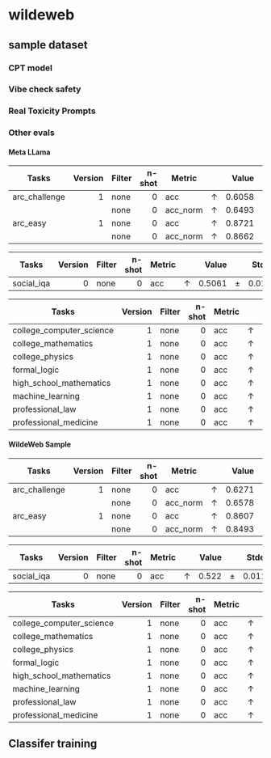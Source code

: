 # wildeweb

## sample dataset

### CPT model

### Vibe check safety

### Real Toxicity Prompts

### Other evals

#### Meta LLama

|    Tasks    |Version|Filter|n-shot| Metric |   |Value |   |Stderr|
|-------------|------:|------|-----:|--------|---|-----:|---|-----:|
|arc_challenge|      1|none  |     0|acc     |↑  |0.6058|±  |0.0143|
|             |       |none  |     0|acc_norm|↑  |0.6493|±  |0.0139|
|arc_easy     |      1|none  |     0|acc     |↑  |0.8721|±  |0.0069|
|             |       |none  |     0|acc_norm|↑  |0.8662|±  |0.0070|


|  Tasks   |Version|Filter|n-shot|Metric|   |Value |   |Stderr|
|----------|------:|------|-----:|------|---|-----:|---|-----:|
|social_iqa|      0|none  |     0|acc   |↑  |0.5061|±  |0.0113|


|         Tasks          |Version|Filter|n-shot|Metric|   |Value |   |Stderr|
|------------------------|------:|------|-----:|------|---|-----:|---|-----:|
|college_computer_science|      1|none  |     0|acc   |↑  |0.6400|±  |0.0482|
|college_mathematics     |      1|none  |     0|acc   |↑  |0.4600|±  |0.0501|
|college_physics         |      1|none  |     0|acc   |↑  |0.5392|±  |0.0496|
|formal_logic            |      1|none  |     0|acc   |↑  |0.5635|±  |0.0444|
|high_school_mathematics |      1|none  |     0|acc   |↑  |0.4074|±  |0.0300|
|machine_learning        |      1|none  |     0|acc   |↑  |0.6339|±  |0.0457|
|professional_law        |      1|none  |     0|acc   |↑  |0.6193|±  |0.0124|
|professional_medicine   |      1|none  |     0|acc   |↑  |0.8860|±  |0.0193|


#### WildeWeb Sample


|    Tasks    |Version|Filter|n-shot| Metric |   |Value |   |Stderr|
|-------------|------:|------|-----:|--------|---|-----:|---|-----:|
|arc_challenge|      1|none  |     0|acc     |↑  |0.6271|±  |0.0141|
|             |       |none  |     0|acc_norm|↑  |0.6578|±  |0.0139|
|arc_easy     |      1|none  |     0|acc     |↑  |0.8607|±  |0.0071|
|             |       |none  |     0|acc_norm|↑  |0.8493|±  |0.0073|


|  Tasks   |Version|Filter|n-shot|Metric|   |Value|   |Stderr|
|----------|------:|------|-----:|------|---|----:|---|-----:|
|social_iqa|      0|none  |     0|acc   |↑  |0.522|±  |0.0113|


|         Tasks          |Version|Filter|n-shot|Metric|   |Value |   |Stderr|
|------------------------|------:|------|-----:|------|---|-----:|---|-----:|
|college_computer_science|      1|none  |     0|acc   |↑  |0.6400|±  |0.0482|
|college_mathematics     |      1|none  |     0|acc   |↑  |0.4300|±  |0.0498|
|college_physics         |      1|none  |     0|acc   |↑  |0.5000|±  |0.0498|
|formal_logic            |      1|none  |     0|acc   |↑  |0.5397|±  |0.0446|
|high_school_mathematics |      1|none  |     0|acc   |↑  |0.4074|±  |0.0300|
|machine_learning        |      1|none  |     0|acc   |↑  |0.6518|±  |0.0452|
|professional_law        |      1|none  |     0|acc   |↑  |0.6037|±  |0.0125|
|professional_medicine   |      1|none  |     0|acc   |↑  |0.8566|±  |0.0213|

## Classifer training